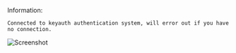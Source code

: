 Information:  
```
Connected to keyauth authentication system, will error out if you have no connection.
```

![Screenshot](https://raw.githubusercontent.com/Cryakl/Ultimate-RAT-Collection/refs/heads/main/XWorm/Space%20RAT/Screenshot.png)
